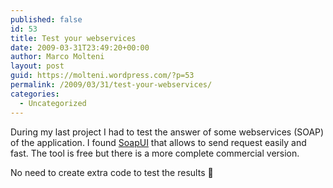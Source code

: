 ```yaml
---
published: false
id: 53
title: Test your webservices
date: 2009-03-31T23:49:20+00:00
author: Marco Molteni
layout: post
guid: https://molteni.wordpress.com/?p=53
permalink: /2009/03/31/test-your-webservices/
categories:
  - Uncategorized
---
```

During my last project I had to test the answer of some webservices (SOAP) of the application. I found [SoapUI](https://www.soapui.org/) that allows to send request easily and fast. The tool is free but there is a more complete commercial version.

No need to create extra code to test the results 🙂
